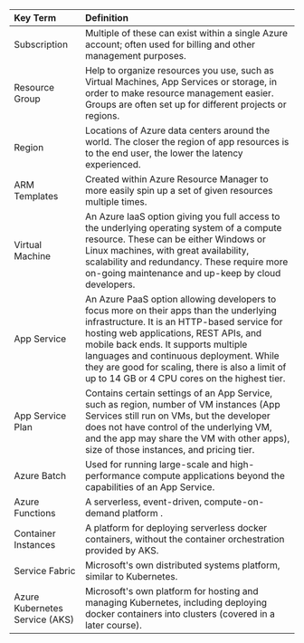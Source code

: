 |Key Term | Definition
|:--- | :---
|Subscription |Multiple of these can exist within a single Azure account; often used for billing and other management purposes.
| Resource Group | Help to organize resources you use, such as Virtual Machines, App Services or storage, in order to make resource management easier. Groups are often set up for different projects or regions.
Region | Locations of Azure data centers around the world. The closer the region of app resources is to the end user, the lower the latency experienced.
ARM Templates | Created within Azure Resource Manager to more easily spin up a set of given resources multiple times.
Virtual Machine | An Azure IaaS option giving you full access to the underlying operating system of a compute resource. These can be either Windows or Linux machines, with great availability, scalability and redundancy. These require more on-going maintenance and up-keep by cloud developers.
App Service| An Azure PaaS option allowing developers to focus more on their apps than the underlying infrastructure. It is an HTTP-based service for hosting web applications, REST APIs, and mobile back ends. It supports multiple languages and continuous deployment. While they are good for scaling, there is also a limit of up to 14 GB or 4 CPU cores on the highest tier.
App Service Plan|Contains certain settings of an App Service, such as region, number of VM instances (App Services still run on VMs, but the developer does not have control of the underlying VM, and the app may share the VM with other apps), size of those instances, and pricing tier.
Azure Batch | Used for running large-scale and high-performance compute applications beyond the capabilities of an App Service.
Azure Functions | A serverless, event-driven, compute-on-demand platform .
Container Instances | A platform for deploying serverless docker containers, without the container orchestration provided by AKS.
Service Fabric|Microsoft's own distributed systems platform, similar to Kubernetes.
Azure Kubernetes Service (AKS)|Microsoft's own platform for hosting and managing Kubernetes, including deploying docker containers into clusters (covered in a later course).

